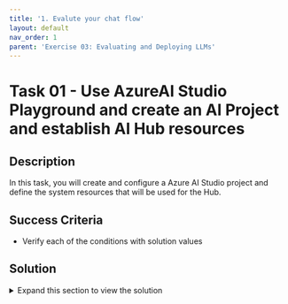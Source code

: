 ```yaml
---
title: '1. Evalute your chat flow'
layout: default
nav_order: 1
parent: 'Exercise 03: Evaluating and Deploying LLMs'
---
```


# Task 01 - Use AzureAI Studio Playground and create an AI Project and establish AI Hub resources

## Description

In this task, you will create and configure a Azure AI Studio project and define the system resources that will be used for the Hub.

## Success Criteria

* Verify each of the conditions with solution values

## Solution

<details markdown="block">
<summary>Expand this section to view the solution</summary>

##### 1) Evaluate your Chat flow

1. Go to your browser and type: https://ai.azure.com

2. Select the project created earlier and choose the **Prompt flow** item in the **Tools** section of the **Build** tab.

###### 1.1) Prepare you chat flow for evaluation

For the RAG flow that you created earlier to be evaluated, you must include additional information to the output node of this flow, specifically the context used to generate the answer.

This information will be used by the Evaluation Flow. To do this, just follow these steps:

1. In the Flows section of **Prompt Flow**, open the `Multi-Round Q&A on Your Data` flow that you created in the previous exercise. This will be the flow we use for evaluation.

![LLMOps Workshop](images/lab3grab1.png)

2. Create a new output named `documents` in the Outputs node. This output will represent the documents that were retrieved in the `lookup` node and subsequently formatted in the `generate_prompt_context` node.

3. Assign the output of the `generate_prompt_context` node to the `documents` output, as shown in the image below.

![LLMOps Workshop](images/lab3grab2.png)

4. Click **Save** before moving to the next section.

###### 1.2) Create your evaluation flows

1. Still in the **Prompt flow** item in the **Tools** section of the **Build** tab, click on the blue **Create** button.

![LLMOps Workshop](images/lab3grab3.png)

2. Select the **Evaluation Flow** filter and click on **Clone** on the **QnA Groundedness Evaluation** card.

![LLMOps Workshop](images/lab3grab4.png)

3. Click on the other **Clone** button to create a copy of the flow.

![LLMOps Workshop](images/lab3grab5.png)

4. A flow will be created with the following structure:

![LLMOps Workshop](images/lab3grab6.png)

5. Update the `Connection` field to point to a gpt-4 deployment in `groundedness_score` node also update max_tokens to `1000` as shown in the next figure.  
   
![LLMOps Workshop](images/lab3grab7.png)

6. After updating the connection information, click on **Save** in the evaluation flow and navigate to the Flows section in **Prompt Flow** item.

7. Now, you will repeat the same steps described so far in this **section 1.2** to create **two** additional evaluation flows, one `QnA Relevance Evaluation` and another `QnA GPT Similarity Evaluation`. The two images below show where these flows are in the prompt flow gallery.

> You will repeat **section 1.2** steps twice since you will need to create two additional evaluation flows.

> Note that the LLM nodes, where you will set the Azure OpenAI connection for each flow, have slightly different names: **relevance_score** and **similarity_score**, respectively.

QnA Relevance Evaluation:

![LLMOps Workshop](images/lab3grab8.png)


QnA GPT Similarity Evaluation:

![LLMOps Workshop](images/lab3grab9.png)


###### 1.3) Run the evaluation

In the Flows section of **Prompt Flow**, open the `Multi-Round Q&A on Your Data` flow that you created in the previous exercise. This will be the flow we use for evaluation.

1. Start the automatic runtime by selecting **Start compute session**. The runtime will be useful for you to work with the flow moving forward.

![LLMOps Workshop](images/lab3grab10.png)

2. Now select the **Custom evaluation** option in the Evaluate menu.

![LLMOps Workshop](images/lab3grab11.png)

3. In the `Prompt_variants` option, select the option to run only **two variants** to avoid reaching your GPT-4 model quota limit, as shown in the example image below, click **Next**.

![LLMOps Workshop](images/lab3grab12.png)

4. Select **Add new data**.

![LLMOps Workshop](images/lab3grab13.png)

5. Upload the file data.csv inside the lesson_03 folder.

![LLMOps Workshop](images/lab3grab14.png)

6. After clicking on **Add**  proceed to map the input fields as shown below: 

![LLMOps Workshop](images/lab3grab15.png)

7. Select the three evaluation flows you just created.

![LLMOps Workshop](images/lab3grab16.png)

8. Great job so far! Now, let's move on to the next step. Click on **Next** to set up the `question`, `context`, `ground_truth` and `answer` fields for each evaluation flow. You can see how to do this in the three images below.

> **Note:** Please take a moment to ensure you've selected the correct value. It's crucial for accurate metric calculation. Notice that the default values initially presented in the wizard are not the same as those indicated in the following images. Keep up the good work!

**QnA GPT Similarity Evaluation**

![LLMOps Workshop](images/lab3grab17.png)

**QnA Groundedness Evaluation**

![LLMOps Workshop](images/lab3grab18.png)

**QnA Relevance Evaluation**

![LLMOps Workshop](images/lab3grab19.png)

Click on **Submit** to start the evaluation.

![LLMOps Workshop](images/lab3grab20.png)

9. The evaluation process has started. To view all evaluations (one per variant), please navigate to the **Evaluation** section under the **Build** tab (If you see not started they are waiting on resources, they will say completed when finished).

![LLMOps Workshop](images/lab3grab21.png)

10. Upon selecting specific evaluation results, you will have the ability to view their detailed information.

11. You can also select **Switch to dashboard view** to access a dashboard that provides a tabular and visual comparison between the rounds of different variations, as shown in the following images.

*Table comparison*

![LLMOps Workshop](images/lab3grab22.png)

*Chart comparison*

![LLMOps Workshop](images/lab3grab23.png)

</details>
